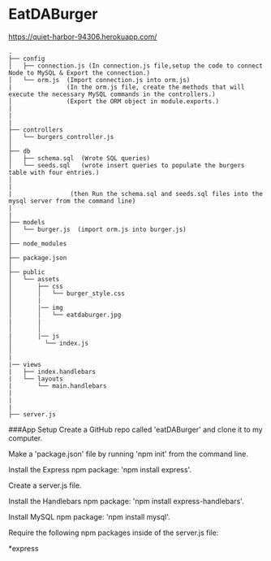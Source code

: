 # EatDABurger
https://quiet-harbor-94306.herokuapp.com/

```
.
├── config
│   ├── connection.js (In connection.js file,setup the code to connect Node to MySQL & Export the connection.)
│   └── orm.js  (Import connection.js into orm.js)
|               (In the orm.js file, create the methods that will execute the necessary MySQL commands in the controllers.)
│               (Export the ORM object in module.exports.)
|
|
|
├── controllers
│   └── burgers_controller.js
│
├── db
│   ├── schema.sql  (Wrote SQL queries)
│   └── seeds.sql   (wrote insert queries to populate the burgers table with four entries.)
│
|
|                (then Run the schema.sql and seeds.sql files into the mysql server from the command line)
|
|
├── models
│   └── burger.js  (import orm.js into burger.js)
│ 
├── node_modules
│ 
├── package.json
│
├── public
│   └── assets
│       ├── css
│       │   └── burger_style.css
│       |
│       |── img
│       │   └── eatdaburger.jpg
|       |
│       │         
|       |── js
│         └── index.js
│
|
|── views
|   ├── index.handlebars
|   └── layouts
|       └── main.handlebars
|
|
|
├── server.js
```


###App Setup
Create a GitHub repo called 'eatDABurger' and clone it to my computer.

Make a 'package.json' file by running 'npm init' from the command line.

Install the Express npm package: 'npm install express'.

Create a server.js file.

Install the Handlebars npm package: 'npm install express-handlebars'.

Install MySQL npm package: 'npm install mysql'.

Require the following npm packages inside of the server.js file:

*express